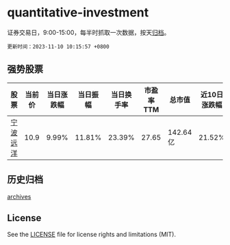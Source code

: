 # quantitative-investment

证券交易日，9:00-15:00，每半时抓取一次数据，按天[归档](archives)。

`更新时间：2023-11-10 10:15:57 +0800`

## 强势股票

|股票|当前价|当日涨跌幅|当日振幅|当日换手率|市盈率TTM|总市值|近10日涨跌幅|
|----|----|----|----|----|----|----|----|
|[宁波远洋](https://xueqiu.com/S/SH601022)|10.9|9.99%|11.81%|23.39%|27.65|142.64亿|21.52%|

## 历史归档

[archives](archives)

## License

See the [LICENSE](LICENSE) file for license rights and limitations (MIT).